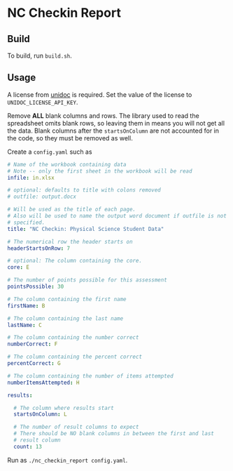 # NC Checkin Report

## Build

To build, run `build.sh`.

## Usage

A license from [unidoc](https://cloud.unidoc.io/dashboard?nextUrl=) is required.
Set the value of the license to `UNIDOC_LICENSE_API_KEY`.

Remove **ALL** blank columns and rows. The library used to read the spreadsheet
omits blank rows, so leaving them in means you will not get all the data. Blank
columns after the `startsOnColumn` are not accounted for in the code, so they
must be removed as well.

Create a `config.yaml` such as

```yaml
# Name of the workbook containing data
# Note -- only the first sheet in the workbook will be read
infile: in.xlsx

# optional: defaults to title with colons removed
# outfile: output.docx

# Will be used as the title of each page.
# Also will be used to name the output word document if outfile is not
# specified.
title: "NC Checkin: Physical Science Student Data"

# The numerical row the header starts on
headerStartsOnRow: 7

# optional: The column containing the core.
core: E

# The number of points possible for this assessment
pointsPossible: 30

# The column containing the first name
firstName: B

# The column containing the last name
lastName: C

# The column containing the number correct
numberCorrect: F

# The column containing the percent correct
percentCorrect: G

# The column containing the number of items attempted
numberItemsAttempted: H

results:

  # The column where results start
  startsOnColumn: L

  # The number of result columns to expect
  # There should be NO blank columns in between the first and last
  # result column
  count: 13
```

Run as `./nc_checkin_report config.yaml`.